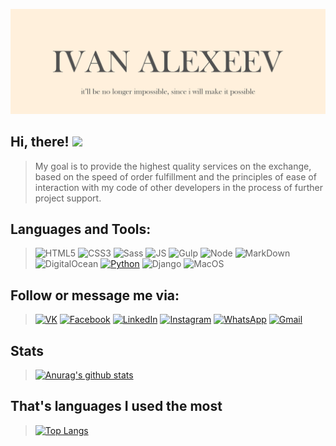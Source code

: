 [![Header](https://github.com/alexeevivan/alexeevivan/blob/main/assets/%D0%91%D0%B5%D0%B7%20%D0%B8%D0%BC%D0%B5%D0%BD%D0%B8-1.png)]()
## Hi, there! <img src="https://raw.githubusercontent.com/MartinHeinz/MartinHeinz/master/wave.gif" width="30px">
> My goal is to provide the highest quality services on the exchange, based on the speed of order fulfillment and the principles of ease of interaction with my code of other developers in the process of further project support.

## Languages and Tools:
> ![HTML5](https://img.shields.io/badge/HTML5-17181D?style=for-the-badge&logo=html5&logoColor=goldenrod)
![CSS3](https://img.shields.io/badge/CSS3-17181D?style=for-the-badge&logo=css3&logoColor=goldenrod)
![Sass](https://img.shields.io/badge/Sass-17181D?style=for-the-badge&logo=sass&logoColor=goldenrod)
![JS](https://img.shields.io/badge/JavaScript-17181D?style=for-the-badge&logo=javascript&logoColor=goldenrod)
![Gulp](https://img.shields.io/badge/Gulp-17181D?style=for-the-badge&logo=gulp&logoColor=goldenrod)
![Node](https://img.shields.io/badge/Node.js-17181D?style=for-the-badge&logo=nodedotjs&logoColor=goldenrod)
![MarkDown](https://img.shields.io/badge/Markdown-17181D?style=for-the-badge&logo=markdown&logoColor=goldenrod)
![DigitalOcean](https://img.shields.io/badge/Digital_Ocean-17181D?style=for-the-badge&logo=DigitalOcean&logoColor=goldenrod)
[![Python](https://img.shields.io/badge/-Python-17181D?style=for-the-badge&logo=python&logoColor=goldenrod)](https://www.python.org/dev/peps/pep-0020/#id2)
![Django](https://img.shields.io/badge/Django-17181D?style=for-the-badge&logo=django&logoColor=goldenrod)
![MacOS](https://img.shields.io/badge/mac%20os-17181D?style=for-the-badge&logo=apple&logoColor=goldenrod)

## Follow or message me via:
> [![VK](https://img.shields.io/badge/-Vk-black?style=for-the-badge&logo=vk&logoColor=blue)](https://vk.com/freedomai)
[![Facebook](https://img.shields.io/badge/-Facebook-black?style=for-the-badge&logo=facebook&logoColor=blue)](https://www.facebook.com/levelup4ever)
[![LinkedIn](https://img.shields.io/badge/-LinkedIn-black?style=for-the-badge&logo=linkedin&logoColor=blue)](https://www.linkedin.com/in/ivan-alexeev-3394791a1/)
[![Instagram](https://img.shields.io/badge/-Instagram-black?style=for-the-badge&logo=instagram&logoColor=blue)](https://www.instagram.com/ivan_alexeev7/)
[![WhatsApp](https://img.shields.io/badge/-WhatsApp-black?style=for-the-badge&logo=whatsapp&logoColor=blue)](https://wa.me/+375447506008)
[![Gmail](https://img.shields.io/badge/-Gmail-black?style=for-the-badge&logo=gmail&logoColor=blue)](https://alexeevivan92@gmail.com)

## Stats
> [![Anurag's github stats](https://github-readme-stats.vercel.app/api?username=alexeevivan&show_icons=True&theme=solarized-light&title_color=DAA521&icon_color=007EC6&border_color=2F363D&text_color=8B949E&bg_color=0D1115)](https://github.com/anuraghazra/github-readme-stats)

## That's languages I used the most
> [![Top Langs](https://github-readme-stats.vercel.app/api/top-langs/?username=alexeevivan&layout=compact&theme=solarized-light&title_color=DAA521&border_color=2F363D&text_color=8B949E&bg_color=0D1115)](https://github.com/anuraghazra/github-readme-stats)
